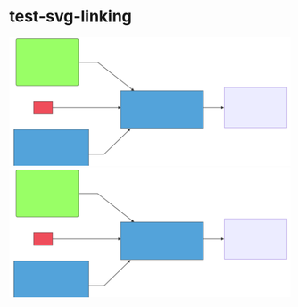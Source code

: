 # test-svg-linking


![Alt text](./build-process.svg??sanitize=true)
<img src="./build-process.svg?sanitize=true">